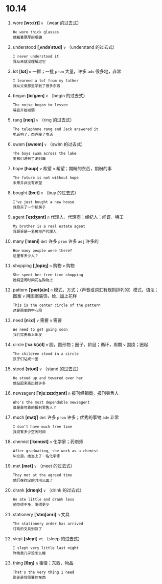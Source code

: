 # 10.14


1. wore **[wɔː(r)]** `v` （wear 的过去式）
    ```
    He wore thick glasses
    他戴着厚厚的眼镜
    ```

2. understood **[ˌʌndəˈstʊd]** `v` （understand 的过去式）
    ```
    I never understood it
    我从来就没理解过它
    ```

3. lot **[lɒt]** `n` 一群；一批 `pron` 大量，许多 `adv` 很多地，非常
    ```
    I learned a lof from my father
    我从父亲那里学到了很多东西
    ```

4. began **[bɪˈɡæn]** `v` （begin 的过去式）
    ```
    The noise began to lessen
    噪音开始减弱
    ```

5. rang **[ræŋ]** `v` （ring 的过去式）
    ```
    The telephone rang and Jack answered it
    电话响了，杰克接了电话
    ```

6. swam **[swæm]** `v` （swim 的过去式）
    ```
    The boys swam across the lake
    男孩们游到了湖对岸
    ```

7. hope **[həʊp]** `v` 希望 `n` 希望；期盼的东西，期盼的事
    ```
    The future is not without hope
    未来并非没有希望
    ```

8. bought **[bɔːt]** `v` （buy 的过去式）
    ```
    I've just bought a new house
    我刚买了一个新房子
    ```

9. agent **[ˈeɪdʒənt]** `n` 代理人，代理商；经纪人；间谍，特工
    ```
    My brother is a real estate agent
    我哥哥是一名房地产代理人
    ```

10. many **[ˈmeni]** `det` 许多 `pron` 许多 `adj` 许多的
    ```
    How many people were there?
    这里有多少人？
    ```

11. shopping **[ˈʃɒpɪŋ]** `n` 购物 `v` 购物
    ```
    She spent her free time shopping
    她将空闲时间花在购物上
    ```

12. pattern **[ˈpæt(ə)n]** `n` 模式，方式；（声音或词汇有规则排列的）模式，语法；图案 `v` 用图案装饰，给...加上花样
    ```
    This is the center circle of the pattern
    这是图案的中心圈
    ```

13. need **[niːd]** `v` 需要 `n` 需要
    ```
    We need to get going soon
    我们需要马上出发
    ```

14. circle **[ˈsɜːk(ə)l]** `n` 圆，圆形物；圈子，阶层；循环，周期 `v` 围绕；圈起
    ```
    The children stood in a circle
    孩子们站成一圈
    ```

15. stood **[stʊd]** `v` （stand 的过去式）
    ```
    He stood up and towered over her
    他站起来高出她许多
    ```

16. newsagent **[ˈnjuːzeɪdʒənt]** `n` 报刊经销商，报刊零售人
    ```
    Who's the most dependable newsagent
    谁是最可靠的报刊零售人？
    ```

17. much **[mʌtʃ]** `det` 许多 `pron` 许多；优秀的事物 `adv` 非常
    ```
    I don't have much free time
    我没有多少空闲时间
    ```

18. chemist **[ˈkemɪst]** `n` 化学家；药剂师
    ```
    After graduating, she work as a chemist
    毕业后，她当上了一名化学家
    ```

19. met **[met]** `v` （meet 的过去式）
    ```
    They met at the agreed time
    他们在约定的时间见面了
    ```

20. drank **[dræŋk]** `v` （drink 的过去式）
    ```
    He ate little and drank less
    他吃得不多，喝得更少
    ```

21. stationery **[ˈsteɪʃənri]** `n` 文具
    ```
    The stationery order has arrived
    订购的文具到货了
    ```

22. slept **[slept]** `vt` （sleep 的过去式）
    ```
    I slept very little last night
    昨晚我几乎没怎么睡
    ```

23. thing **[θɪŋ]** `n` 事情；东西，物品
    ```
    That's the very thing I need
    那正是我需要的东西
    ```
